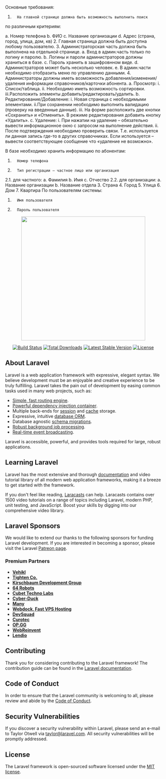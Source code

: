 <p align=""center>
Основные требования:

1.       На главной странице должна быть возможность выполнить поиск
по различным критериям:

a.       Номер телефона
b.       ФИО
c.       Название организации
d.       Адрес (страна, город, улица, дом, кв)
2.       Главная страница должна быть доступна любому пользователю.
3.       Администраторская часть должна быть выполнена на отдельной странице.
a.       Вход в админ.часть только по логину и паролю.
b.       Логины и пароли администраторов должны храниться в базе.
c.       Пароль хранить в зашифровнном виде.
d.       Администраторов может быть несколько человек.
e.       В админ.части необходимо отобразить меню по управлению данными.
4.       Администраторы должны иметь возможность
добавления/изменения/удаления информации справочников/карточки
абонента.
  a.       Просмотр:
    i. Список/таблица.
    ii. Необходимо иметь возможность сортировки.
    iii.Расположить элементы добавить/редактировать/удалить.
  b.       Редактирование/Добавление:
    i. Новая страница с необходимыми элементами.
    ii.При сохранении необходимо выполнить валидацию (проверку на
введенные данные).
    iii. На форме расположить две кнопки «Сохранить» и «Отменить». В
режиме редактирования добавить кнопку «Удалить».
  c.       Удаление:
    i. При нажатии на удаление – обязательно вывести информационное окно с
запросом на выполнение действия.
    ii. После подтверждения необходимо проверить связи. Т.е.
используется ли данная запись где-то в других справочниках. Если
используется – вывести соответствующее сообщение что «удаление не
возможно».



В базе необходимо хранить информацию по абонентам:
1.       Номер телефона
2.       Тип регистрации – частное лицо или организация
2.1. для частного:
a.       Фамилия
b.       Имя
c.       Отчество
2.2. для организации:
a.       Название организации
b.       Название отдела
3.       Страна
4.       Город
5.       Улица
6.       Дом
7.       Квартира
По пользователям системы:
1.       Имя пользователя
2.       Пароль пользователя
</p>

<p align="center"><a href="https://laravel.com" target="_blank"><img src="https://raw.githubusercontent.com/laravel/art/master/logo-lockup/5%20SVG/2%20CMYK/1%20Full%20Color/laravel-logolockup-cmyk-red.svg" width="400"></a></p>

<p align="center">
<a href="https://travis-ci.org/laravel/framework"><img src="https://travis-ci.org/laravel/framework.svg" alt="Build Status"></a>
<a href="https://packagist.org/packages/laravel/framework"><img src="https://img.shields.io/packagist/dt/laravel/framework" alt="Total Downloads"></a>
<a href="https://packagist.org/packages/laravel/framework"><img src="https://img.shields.io/packagist/v/laravel/framework" alt="Latest Stable Version"></a>
<a href="https://packagist.org/packages/laravel/framework"><img src="https://img.shields.io/packagist/l/laravel/framework" alt="License"></a>
</p>


## About Laravel

Laravel is a web application framework with expressive, elegant syntax. We believe development must be an enjoyable and creative experience to be truly fulfilling. Laravel takes the pain out of development by easing common tasks used in many web projects, such as:

- [Simple, fast routing engine](https://laravel.com/docs/routing).
- [Powerful dependency injection container](https://laravel.com/docs/container).
- Multiple back-ends for [session](https://laravel.com/docs/session) and [cache](https://laravel.com/docs/cache) storage.
- Expressive, intuitive [database ORM](https://laravel.com/docs/eloquent).
- Database agnostic [schema migrations](https://laravel.com/docs/migrations).
- [Robust background job processing](https://laravel.com/docs/queues).
- [Real-time event broadcasting](https://laravel.com/docs/broadcasting).

Laravel is accessible, powerful, and provides tools required for large, robust applications.

## Learning Laravel

Laravel has the most extensive and thorough [documentation](https://laravel.com/docs) and video tutorial library of all modern web application frameworks, making it a breeze to get started with the framework.

If you don't feel like reading, [Laracasts](https://laracasts.com) can help. Laracasts contains over 1500 video tutorials on a range of topics including Laravel, modern PHP, unit testing, and JavaScript. Boost your skills by digging into our comprehensive video library.

## Laravel Sponsors

We would like to extend our thanks to the following sponsors for funding Laravel development. If you are interested in becoming a sponsor, please visit the Laravel [Patreon page](https://patreon.com/taylorotwell).

### Premium Partners

- **[Vehikl](https://vehikl.com/)**
- **[Tighten Co.](https://tighten.co)**
- **[Kirschbaum Development Group](https://kirschbaumdevelopment.com)**
- **[64 Robots](https://64robots.com)**
- **[Cubet Techno Labs](https://cubettech.com)**
- **[Cyber-Duck](https://cyber-duck.co.uk)**
- **[Many](https://www.many.co.uk)**
- **[Webdock, Fast VPS Hosting](https://www.webdock.io/en)**
- **[DevSquad](https://devsquad.com)**
- **[Curotec](https://www.curotec.com/services/technologies/laravel/)**
- **[OP.GG](https://op.gg)**
- **[WebReinvent](https://webreinvent.com/?utm_source=laravel&utm_medium=github&utm_campaign=patreon-sponsors)**
- **[Lendio](https://lendio.com)**

## Contributing

Thank you for considering contributing to the Laravel framework! The contribution guide can be found in the [Laravel documentation](https://laravel.com/docs/contributions).

## Code of Conduct

In order to ensure that the Laravel community is welcoming to all, please review and abide by the [Code of Conduct](https://laravel.com/docs/contributions#code-of-conduct).

## Security Vulnerabilities

If you discover a security vulnerability within Laravel, please send an e-mail to Taylor Otwell via [taylor@laravel.com](mailto:taylor@laravel.com). All security vulnerabilities will be promptly addressed.

## License

The Laravel framework is open-sourced software licensed under the [MIT license](https://opensource.org/licenses/MIT).
